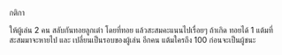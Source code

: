 กติกา 

ให้ผู้เล่น 2 คน สลับกันทอยลูกเต๋า โดยที่ทอย แล้วสะสมคะแนนไปเรื่อยๆ ถ้าเกิด ทอยได้ 1 แต้มที่สะสมมาจะหายไป และ เปลี่ยนเป็นรอบของผู้เล่น อีกคน แต้มใครถึง 100 ก่อนจะเป็นผู้ชนะ